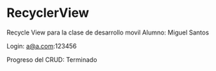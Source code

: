 # RecyclerView
 Recycle View para la clase de desarrollo movil
 Alumno: Miguel Santos

Login: a@a.com:123456

Progreso del CRUD: Terminado